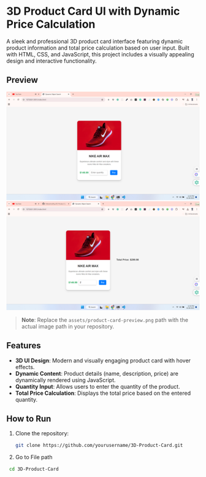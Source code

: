 # 3D Product Card UI with Dynamic Price Calculation

A sleek and professional 3D product card interface featuring dynamic product information and total price calculation based on user input. Built with HTML, CSS, and JavaScript, this project includes a visually appealing design and interactive functionality.

## Preview

![Product Card UI](./App/Assest/d1.png)
![Product Card UI](./App/Assest/image.png)

> **Note**: Replace the `assets/product-card-preview.png` path with the actual image path in your repository.

## Features

- **3D UI Design**: Modern and visually engaging product card with hover effects.
- **Dynamic Content**: Product details (name, description, price) are dynamically rendered using JavaScript.
- **Quantity Input**: Allows users to enter the quantity of the product.
- **Total Price Calculation**: Displays the total price based on the entered quantity.

## How to Run

1. Clone the repository:
   ```bash
   git clone https://github.com/yourusername/3D-Product-Card.git
   ```
2. Go to  File path

```bash
 cd 3D-Product-Card
```
